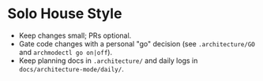 # Solo House Style
- Keep changes small; PRs optional.
- Gate code changes with a personal "go" decision (see `.architecture/GO` and `archmodectl go on|off`).
- Keep planning docs in `.architecture/` and daily logs in `docs/architecture-mode/daily/`.
